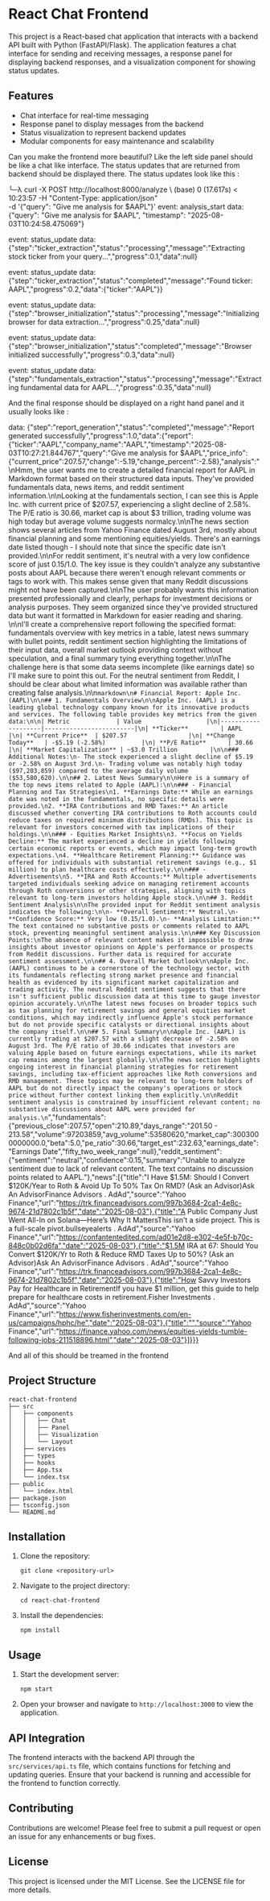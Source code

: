 # React Chat Frontend

This project is a React-based chat application that interacts with a backend API built with Python (FastAPI/Flask). The application features a chat interface for sending and receiving messages, a response panel for displaying backend responses, and a visualization component for showing status updates.

## Features

- Chat interface for real-time messaging
- Response panel to display messages from the backend
- Status visualization to represent backend updates
- Modular components for easy maintenance and scalability



Can you make the frontend more beautiful? Like the left side panel should be like a chat like interface. The status updates that are returned from backend should be displayed there.
The status updates look like this : 

╰─λ curl -X POST http://localhost:8000/analyze \                                                    (base) 0 (17.617s) < 10:23:57
          -H "Content-Type: application/json" \
          -d '{"query": "Give me analysis for $AAPL"}'
event: analysis_start
data: {"query": "Give me analysis for $AAPL", "timestamp": "2025-08-03T10:24:58.475069"}

event: status_update
data: {"step":"ticker_extraction","status":"processing","message":"Extracting stock ticker from your query...","progress":0.1,"data":null}

event: status_update
data: {"step":"ticker_extraction","status":"completed","message":"Found ticker: AAPL","progress":0.2,"data":{"ticker":"AAPL"}}

event: status_update
data: {"step":"browser_initialization","status":"processing","message":"Initializing browser for data extraction...","progress":0.25,"data":null}

event: status_update
data: {"step":"browser_initialization","status":"completed","message":"Browser initialized successfully","progress":0.3,"data":null}

event: status_update
data: {"step":"fundamentals_extraction","status":"processing","message":"Extracting fundamental data for AAPL...","progress":0.35,"data":null}


And the final response should be displayed on a right hand panel and it usually looks like : 

data: {"step":"report_generation","status":"completed","message":"Report generated successfully","progress":1.0,"data":{"report":{"ticker":"AAPL","company_name":"AAPL","timestamp":"2025-08-03T10:27:21.844767","query":"Give me analysis for $AAPL","price_info":{"current_price":207.57,"change":-5.19,"change_percent":-2.58},"analysis":"<think>\nHmm, the user wants me to create a detailed financial report for AAPL in Markdown format based on their structured data inputs. They've provided fundamentals data, news items, and reddit sentiment information.\n\nLooking at the fundamentals section, I can see this is Apple Inc. with current price of $207.57, experiencing a slight decline of 2.58%. The P/E ratio is 30.66, market cap is about $3 trillion, trading volume was high today but average volume suggests normalcy.\n\nThe news section shows several articles from Yahoo Finance dated August 3rd, mostly about financial planning and some mentioning equities/yields. There's an earnings date listed though - I should note that since the specific date isn't provided.\n\nFor reddit sentiment, it's neutral with a very low confidence score of just 0.15/1.0. The key issue is they couldn't analyze any substantive posts about AAPL because there weren't enough relevant comments or tags to work with. This makes sense given that many Reddit discussions might not have been captured.\n\nThe user probably wants this information presented professionally and clearly, perhaps for investment decisions or analysis purposes. They seem organized since they've provided structured data but want it formatted in Markdown for easier reading and sharing. \n\nI'll create a comprehensive report following the specified format: fundamentals overview with key metrics in a table, latest news summary with bullet points, reddit sentiment section highlighting the limitations of their input data, overall market outlook providing context without speculation, and a final summary tying everything together.\n\nThe challenge here is that some data seems incomplete (like earnings date) so I'll make sure to point this out. For the neutral sentiment from Reddit, I should be clear about what limited information was available rather than creating false analysis.\n</think>\n```markdown\n# Financial Report: Apple Inc. (AAPL)\n\n## 1. Fundamentals Overview\n\nApple Inc. (AAPL) is a leading global technology company known for its innovative products and services. The following table provides key metrics from the given data:\n\n| Metric             | Value                  |\n|--------------------|-------------------------|\n| **Ticker**         | AAPL                    |\n| **Current Price**  | $207.57                 |\n| **Change Today**   | -$5.19 (-2.58%)          |\n| **P/E Ratio**      | 30.66                   |\n| **Market Capitalization** | ~$3.0 Trillion         |\n\n### Additional Notes:\n- The stock experienced a slight decline of $5.19 or -2.58% on August 3rd.\n- Trading volume was notably high today ($97,203,859) compared to the average daily volume ($53,580,620).\n\n## 2. Latest News Summary\n\nHere is a summary of the top news items related to Apple (AAPL):\n\n### - Financial Planning and Tax Strategies\n1. **Earnings Date:** While an earnings date was noted in the fundamentals, no specific details were provided.\n2. **IRA Contributions and RMD Taxes:** An article discussed whether converting IRA contributions to Roth accounts could reduce taxes on required minimum distributions (RMDs). This topic is relevant for investors concerned with tax implications of their holdings.\n\n### - Equities Market Insights\n3. **Focus on Yields Decline:** The market experienced a decline in yields following certain economic reports or events, which may impact long-term growth expectations.\n4. **Healthcare Retirement Planning:** Guidance was offered for individuals with substantial retirement savings (e.g., $1 million) to plan healthcare costs effectively.\n\n### - Advertisements\n5. **IRA and Roth Accounts:** Multiple advertisements targeted individuals seeking advice on managing retirement accounts through Roth conversions or other strategies, aligning with topics relevant to long-term investors holding Apple stock.\n\n## 3. Reddit Sentiment Analysis\n\nThe provided input for Reddit sentiment analysis indicates the following:\n\n- **Overall Sentiment:** Neutral.\n- **Confidence Score:** Very low (0.15/1.0).\n- **Analysis Limitation:** The text contained no substantive posts or comments related to AAPL stock, preventing meaningful sentiment analysis.\n\n### Key Discussion Points:\nThe absence of relevant content makes it impossible to draw insights about investor opinions on Apple's performance or prospects from Reddit discussions. Further data is required for accurate sentiment assessment.\n\n## 4. Overall Market Outlook\n\nApple Inc. (AAPL) continues to be a cornerstone of the technology sector, with its fundamentals reflecting strong market presence and financial health as evidenced by its significant market capitalization and trading activity. The neutral Reddit sentiment suggests that there isn't sufficient public discussion data at this time to gauge investor opinion accurately.\n\nThe latest news focuses on broader topics such as tax planning for retirement savings and general equities market conditions, which may indirectly influence Apple's stock performance but do not provide specific catalysts or directional insights about the company itself.\n\n## 5. Final Summary\n\nApple Inc. (AAPL) is currently trading at $207.57 with a slight decrease of -2.58% on August 3rd. The P/E ratio of 30.66 indicates that investors are valuing Apple based on future earnings expectations, while its market cap remains among the largest globally.\n\nThe news section highlights ongoing interest in financial planning strategies for retirement savings, including tax-efficient approaches like Roth conversions and RMD management. These topics may be relevant to long-term holders of AAPL but do not directly impact the company's operations or stock price without further context linking them explicitly.\n\nReddit sentiment analysis is constrained by insufficient relevant content; no substantive discussions about AAPL were provided for analysis.\n```","fundamentals":{"previous_close":207.57,"open":210.89,"days_range":"201.50 - 213.58","volume":97203859,"avg_volume":53580620,"market_cap":3003000000000.0,"beta":5.0,"pe_ratio":30.66,"target_est":232.63,"earnings_date":"Earnings Date","fifty_two_week_range":null},"reddit_sentiment":{"sentiment":"neutral","confidence":0.15,"summary":"Unable to analyze sentiment due to lack of relevant content. The text contains no discussion points related to AAPL."},"news":[{"title":"I Have $1.5M: Should I Convert $120K/Year to Roth & Avoid Up To 50% Tax On RMD? (Ask an Advisor)Ask An AdvisorFinance Advisors   .   AdAd","source":"Yahoo Finance","url":"https://trk.financeadvisors.com/997b3684-2ca1-4e8c-9674-21d7802c1b5f","date":"2025-08-03"},{"title":"A Public Company Just Went All-In on Solana—Here’s Why It MattersThis isn’t a side project. This is a full-scale pivot.bullseyealerts   .   AdAd","source":"Yahoo Finance","url":"https://confantentedited.com/ad01e2d8-e302-4e5f-b70c-848c0b02d6fa","date":"2025-08-03"},{"title":"$1.5M IRA at 67: Should You Convert $120K/Yr to Roth & Reduce RMD Taxes Up to 50%? (Ask an Advisor)Ask An AdvisorFinance Advisors   .   AdAd","source":"Yahoo Finance","url":"https://trk.financeadvisors.com/997b3684-2ca1-4e8c-9674-21d7802c1b5f","date":"2025-08-03"},{"title":"How Savvy Investors Pay for Healthcare in RetirementIf you have $1 million, get this guide to help prepare for healthcare costs in retirement.Fisher Investments   .   AdAd","source":"Yahoo Finance","url":"https://www.fisherinvestments.com/en-us/campaigns/hphc/he","date":"2025-08-03"},{"title":"","source":"Yahoo Finance","url":"https://finance.yahoo.com/news/equities-yields-tumble-following-jobs-211518896.html","date":"2025-08-03"}]}}}


And all of this should be treamed in the frontend

## Project Structure

```
react-chat-frontend
├── src
│   ├── components
│   │   ├── Chat
│   │   ├── Panel
│   │   ├── Visualization
│   │   └── Layout
│   ├── services
│   ├── types
│   ├── hooks
│   ├── App.tsx
│   └── index.tsx
├── public
│   └── index.html
├── package.json
├── tsconfig.json
└── README.md
```

## Installation

1. Clone the repository:
   ```
   git clone <repository-url>
   ```

2. Navigate to the project directory:
   ```
   cd react-chat-frontend
   ```

3. Install the dependencies:
   ```
   npm install
   ```

## Usage

1. Start the development server:
   ```
   npm start
   ```

2. Open your browser and navigate to `http://localhost:3000` to view the application.

## API Integration

The frontend interacts with the backend API through the `src/services/api.ts` file, which contains functions for fetching and updating queries. Ensure that your backend is running and accessible for the frontend to function correctly.

## Contributing

Contributions are welcome! Please feel free to submit a pull request or open an issue for any enhancements or bug fixes.

## License

This project is licensed under the MIT License. See the LICENSE file for more details.